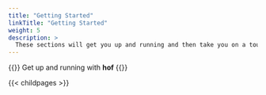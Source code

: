 ```yaml
---
title: "Getting Started"
linkTitle: "Getting Started"
weight: 5
description: >
  These sections will get you up and running and then take you on a tour of __hof__
---
```


{{<lead>}}
Get up and running with __hof__
{{</lead>}}

{{< childpages >}}
